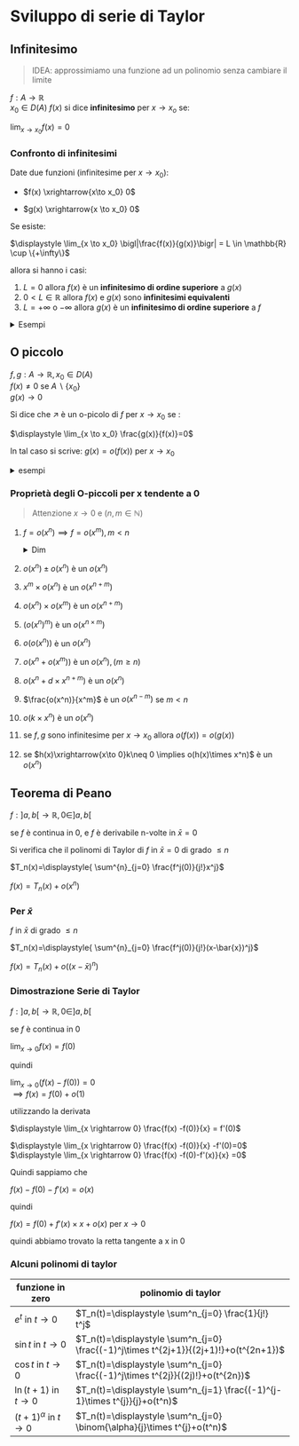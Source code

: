 # Sviluppo di serie di Taylor


## Infinitesimo

> IDEA: approssimiamo una funzione ad un polinomio senza cambiare il limite

$f:A\to\mathbb{R}$  
$x_0 \in D(A)$
$f(x)$ si dice **infinitesimo** per $x\to x_o$ se:

$\displaystyle \lim_{x \to x_0} f(x) =0$


### Confronto di infinitesimi

Date due funzioni (infinitesime per $x\to x_0$):
- $f(x)  \xrightarrow{x\to x_0} 0$

- $g(x) \xrightarrow{x \to x_0} 0$


Se esiste:   

$\displaystyle \lim_{x \to x_0} \bigl|\frac{f(x)}{g(x)}\bigr| = L \in \mathbb{R} \cup \{+\infty\}$

allora si hanno i casi:  

1. $L=0$ allora $f(x)$ è un **infinitesimo di ordine superiore** a $g(x)$
2. $0 < L \in \mathbb{R}$ allora $f(x)$ e $g(x)$ sono **infinitesimi equivalenti**
3. $L= +\infty$ o $-\infty$ allora $g(x)$ è un **infinitesimo di ordine superiore** a $f$


<details>
<summary>
Esempi
</summary>

![](vx_images/205564121192423.png)
![](vx_images/18654627283136.png)

</details>

## O piccolo

$f,g: A \to \mathbb{R}, x_0 \in D(A)$  
$f(x)\neq 0$ se $A \backslash \{x_0\}$  
$g(x) \to 0$

Si dice che $\nearrow$ è un o-picolo di $f$ per $x \to x_0$ se :

$\displaystyle \lim_{x \to x_0} \frac{g(x)}{f(x)}=0$ 


In tal caso si scrive: $g(x)=o(f(x))$ per $x \to x_0$

<details>
<summary>
esempi
</summary>

![](vx_images/262344853876896.png)

altri esempi dopo pag 11 [pdf](https://virtuale.unibo.it/pluginfile.php/1078465/mod_resource/content/1/25%20Novembre%202021.pdf)
</details>


### Proprietà degli O-piccoli per x tendente a 0

>Attenzione $x \to 0$ e $(n,m \in \mathbb{N})$

1. $f= o(x^n)\implies f=o(x^m), m<n$
    <details>
    <summary> Dim </summary> 
    
    ![](vx_images/440687388363129.png) </details>

2. $o(x^n)\pm o(x^n)$ è un $o(x^n)$
3. $x^m\times o(x^n)$ è un $o(x^{n+m})$
4. $o(x^n)\times o(x^m)$ è un $o(x^{n+m})$
5. $(o(x^n)^m)$ è un $o(x^{n\times m})$
6. $o(o(x^n))$ è un $o(x^n)$
7. $o(x^n+o(x^m))$ è un $o(x^n), (m\ge n)$ 
8. $o(x^n+d\times x^{n+m})$ è un $o(x^n)$
9. $\frac{o(x^n)}{x^m}$ è un $o(x^{n-m})$ se $m<n$
10. $o(k\times x^n)$ è un $o(x^n)$
11. se $f,g$ sono infinitesime per $x\to x_0$ allora $o(f(x))=o(g(x))$
12. se $h(x)\xrightarrow{x\to 0}k\neq 0 \implies o(h(x)\times x^n)$ è un $o(x^n)$


## Teorema di Peano

$f:]a,b[ \to \mathbb{R}, 0 \in ]a,b[$ 

se $f$ è continua in 0, e $f$ è derivabile n-volte in $\bar{x}=0$

Si verifica che il polinomi di Taylor di $f$ in $\bar{x}=0$ di grado $\le n$

$T_n(x)=\displaystyle{ \sum^{n}_{j=0} \frac{f^j(0)}{j!}x^j}$

$f(x)=T_n(x)+o(x^n)$


### Per $\bar{x}$

 $f$ in $\bar{x}$ di grado $\le n$

$T_n(x)=\displaystyle{ \sum^{n}_{j=0} \frac{f^j(0)}{j!}(x-\bar{x})^j}$

$f(x)=T_n(x)+o((x-\bar{x})^n)$


### Dimostrazione Serie di Taylor


$f:]a,b[ \to \mathbb{R}, 0 \in ]a,b[$ 

se $f$ è continua in 0

$\displaystyle \lim_{x \rightarrow 0} f(x)= f(0)$

quindi

$\displaystyle \lim_{x \rightarrow 0} (f(x) -f(0)) =0$  
$\implies  f(x)=f(0)+o(1)$

utilizzando la derivata

$\displaystyle \lim_{x \rightarrow 0} \frac{f(x) -f(0)}{x} = f'(0)$  

$\displaystyle \lim_{x \rightarrow 0} \frac{f(x) -f(0)}{x} -f'(0)=0$  
$\displaystyle \lim_{x \rightarrow 0} \frac{f(x) -f(0)-f'(x)}{x} =0$  

Quindi sappiamo che 

$f(x) -f(0)-f'(x)=o(x)$  

quindi

$f(x)= f(0) + f'(x)\times x + o(x)$ per $x\to 0$

quindi abbiamo trovato la retta tangente a x in 0

### Alcuni polinomi di taylor

|      funzione in zero      |                                  polinomio di taylor                                  |
| -------------------------- | ------------------------------------------------------------------------------------- |
| $e^t$ in $t\to 0$          | $T_n(t)=\displaystyle \sum^n_{j=0} \frac{1}{j!} t^j$                                  |
| $\sin t$ in $t\to 0$       | $T_n(t)=\displaystyle \sum^n_{j=0} \frac{(-1)^j\times t^{2j+1}}{(2j+1)!}+o(t^{2n+1})$ |
| $\cos t$ in $t\to 0$       | $T_n(t)=\displaystyle \sum^n_{j=0} \frac{(-1)^j\times t^{2j}}{(2j)!}+o(t^{2n})$       |
| $\ln (t+1)$ in $t\to 0$    | $T_n(t)=\displaystyle \sum^n_{j=1} \frac{(-1)^{j-1}\times t^{j}}{j}+o(t^n)$           |
| $(t+1)^\alpha$ in $t\to 0$ | $T_n(t)=\displaystyle \sum^n_{j=0} \binom{\alpha}{j}\times t^{j}+o(t^n)$              |